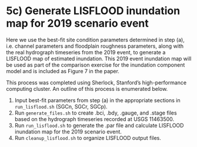 # 5c) Generate LISFLOOD inundation map for 2019 scenario event

Here we use the best-fit site condition parameters determined in step
(a), i.e. channel parameters and floodplain roughness parameters, along
with the real hydrograph timeseries from the 2019 event, to generate a
LISFLOOD map of estimated inundation. This 2019 event inundation map
will be used as part of the comparison exercise for the inundation
component model and is included as Figure 7 in the paper.

This process was completed using Sherlock, Stanford’s high-performance
computing cluster. An outline of this process is enumerated below.

1.  Input best-fit parameters from step (a) in the appropriate sections
    in `run_lisflood.sh` (SGCn, SGCr, SGCp).
2.  Run `generate_files.sh` to create .bci, .bdy, .gauge, and .stage
    files based on the hydrograph timeseries recorded at USGS 11463500.
3.  Run `run_lisflood.sh` to generate the .par file and calculate
    LISFLOOD inundation map for the 2019 scenario event.
4.  Run `cleanup_lisflood.sh` to organize LISFLOOD output files.
